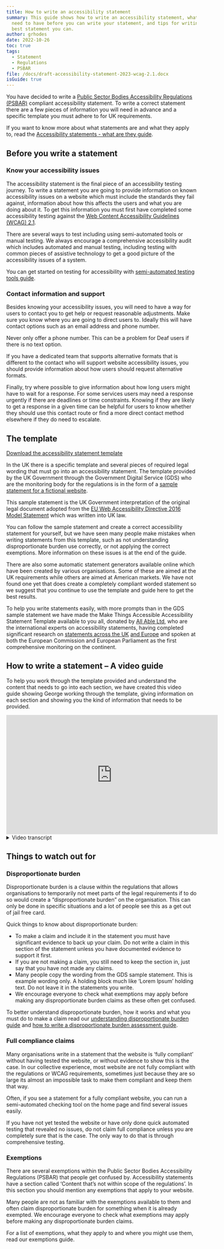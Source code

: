 ```yaml
---
title: How to write an accessibility statement
summary: This guide shows how to write an accessibility statement, what you will
  need to have before you can write your statement, and tips for writing the
  best statement you can.
author: grhodes
date: 2022-10-26
toc: true
tags:
  - Statement
  - Regulations
  - PSBAR
file: /docs/draft-accessibility-statement-2023-wcag-2.1.docx
isGuide: true
---
```

You have decided to write a [Public Sector Bodies Accessibility Regulations (PSBAR)](https://www.makethingsaccessible.com/guides/what-are-the-public-sector-bodies-accessibility-regulations/) compliant accessibility statement. To write a correct statement there are a few pieces of information you will need in advance and a specific template you must adhere to for UK requirements.

If you want to know more about what statements are and what they apply to, read the [Accessibility statements - what are they guide](https://www.makethingsaccessible.com/guides/accessibility-statements-what-are-they/).

## Before you write a statement

### Know your accessibility issues

The accessibility statement is the final piece of an accessibility testing journey. To write a statement you are going to provide information on known accessibility issues on a website which must include the standards they fail against, information about how this affects the users and what you are doing about it. To get this information you must first have completed some accessibility testing against the [Web Content Accessibility Guidelines (WCAG) 2.1](https://www.w3.org/TR/WCAG21/).

There are several ways to test including using semi-automated tools or manual testing. We always encourage a comprehensive accessibility audit which includes automated and manual testing, including testing with common pieces of assistive technology to get a good picture of the accessibility issues of a system.

You can get started on testing for accessibility with [semi-automated testing tools guide](https://www.makethingsaccessible.com/guides/semi-automated-accessibility-testing-tools/).

### Contact information and support

Besides knowing your accessibility issues, you will need to have a way for users to contact you to get help or request reasonable adjustments. Make sure you know where you are going to direct users to. Ideally this will have contact options such as an email address and phone number.

<div class="callout__info"><span class="callout__icon"></span><span class="callout__text">Never only offer a phone number. This can be a problem for Deaf users if there is no text option.</span></div>

If you have a dedicated team that supports alternative formats that is different to the contact who will support website accessibility issues, you should provide information about how users should request alternative formats.

Finally, try where possible to give information about how long users might have to wait for a response. For some services users may need a response urgently if there are deadlines or time constraints. Knowing if they are likely to get a response in a given time can be helpful for users to know whether they should use this contact route or find a more direct contact method elsewhere if they do need to escalate.

## The template

[Download the accessibility statement template](/docs/draft-accessibility-statement-2023-wcag-2.1.docx)

In the UK there is a specific template and several pieces of required legal wording that must go into an accessibility statement. The template provided by the UK Government through the Government Digital Service (GDS) who are the monitoring body for the regulations is in the form of a [sample statement for a fictional website](https://www.gov.uk/government/publications/sample-accessibility-statement/sample-accessibility-statement-for-a-fictional-public-sector-website).

This sample statement is the UK Government interpretation of the original legal document adopted from the [EU Web Accessibility Directive 2016 Model Statement](https://www.legislation.gov.uk/eudn/2018/1523/2020-12-31) which was written into UK law.

You can follow the sample statement and create a correct accessibility statement for yourself, but we have seen many people make mistakes when writing statements from this template, such as not understanding disproportionate burden use correctly, or not applying the correct exemptions. More information on these issues is at the end of the guide.

There are also some automatic statement generators available online which have been created by various organisations. Some of these are aimed at the UK requirements while others are aimed at American markets. We have not found one yet that does create a completely compliant worded statement so we suggest that you continue to use the template and guide here to get the best results.

To help you write statements easily, with more prompts than in the GDS sample statement we have made the Make Things Accessible Accessibility Statement Template available to you all, donated by [All Able Ltd](https://www.allable.co.uk/), who are the international experts on accessibility statements, having completed significant research on [statements across the UK](https://www.allable.co.uk/research/accessibility-statements-v4) [and Europe](https://www.allable.co.uk/research/accessibility-statements-v3) and spoken at both the European Commission and European Parliament as the first comprehensive monitoring on the continent.

## How to write a statement – A video guide

To help you work through the template provided and understand the content that needs to go into each section, we have created this video guide showing George working through the template, giving information on each section and showing you the kind of information that needs to be provided.

<iframe width="560" height="315" src="https://www.youtube-nocookie.com/embed/LL-6q2AU8t4" title="YouTube video player" frameborder="0" allow="accelerometer; autoplay; clipboard-write; encrypted-media; gyroscope; picture-in-picture" allowfullscreen></iframe>

<details><summary>Video transcript</summary>

Hi everyone, welcome to this introduction to accessibility statements including how to write an accessibility statement.
What I've got in front of me is the accessibility statement template that we're putting up on makethingsaccessible.com and this is the template that you can download from the how to write an accessibility statement guide.

It's based off the GDS sample template.

It conforms to the UK required standards and has all the required information and what we'd be doing today is we'll be going through and showing you how to fill this out, showing you some of the complexities with some of these sections, and a few things to watch out for.

Hopefully this will be a useful guide to you filling out your own accessibility statements.
So, let's dive into it.

This is the accessibility statement template.

As I've mentioned, we'll start from the top and do a little quick run through of the various sections explaining what they're for, and then I will go through again and show you how to fill out each section. 

We start off with a little introduction.

This just gives a flavour of what the statement applies to and who owns the website.

Then we come to a how accessible this website is section.

This is just a not required section, it's optional.

But it's part of the standard template, so we can keep it in and point below.

You can also provide additional extra information here if you've got further things that you want to say about the state of the website.

Then we've got the feedback and contact information.

Very important section that's there to let users know that if they do have a problem and they need to get in contact with somebody or if they need an alternative format, they can get that information here.

Then we come onto the reporting accessibility problems with this website.

This is a legally required section.

It's similar to the feedback bit but will also still need to remain.

The enforcement procedures, again, a legally required piece of information for anyone that's writing a Public Sector Bodies, (websites and mobile applications) Accessibility Regulations 2018 compliance statement.

And then we've got an optional section contacting us by phone or visiting us in person. 

If you do have a way for people to come and visit you physically or other phone options, you can always list them here as well.

Then we get into the real meat of the statement.

So, we've got the technical information about this website accessibility section.

This is a legally required statement that you are trying to make things as compliant as possible.

Compliance status identifies how compliant you are, and you pick one of the three options.

Non accessible content is the overarching heading to the following three subheading areas, of which we've got non-compliance with the accessibility regulations.

This is where your list the outcomes of any of your accessibility testing including any WCAG success criteria and failures you may have.

And then we've got the disproportionate burden sections.

So, this is where you will list any disproportionate burden claims that you are making or let people know that you're not making any claims.

Then the third of the three subsections we've got content that's not within scope of the accessibility regulations.

Now this is where you list all your exemptions, and we'll go through each one of these in just a moment.

And then finally, we have the preparation of this accessibility statement section.

This is another required thing where we say when the statement was prepared, when it was last reviewed, when the tests will last carried out, and some information about how those tests were carried out.

So, let's go through the template.

I'll walk you through it and a lot more detail and we can hopefully come out with a very compliantly worded accessibility statement.

So, let's pick a website, we'll say this is the accessibility statement for make things accessible.

This could be any website, so for whatever website you're writing this statement for that goes there again.

As we've mentioned in the guides before, try to make sure that you're writing really one statement per system, or one statement per website.

That's the best way to do it, to keep the issues kind of focused on the platform at hand.

So, first things first, we've got this introduction section.

Now there are two statements here that we have to keep in, two lines that have to stay there.

They're legally required.

And I've got a bit of an explanation just before that to explain that notes are surrounded by square brackets and this will help anyone identify where note requirements are still there, and obviously by the end we should have nothing left that includes this square brackets.

What I'm going to do is I'm going to remove those notes because we want to end up with a finalised statement, so this accessibility statement applies to, and then what we're going to put in here is we're going to put in the scope of the statement, e.g. the website or domain to which the statement applies.

So, we're going to take out that draft text.

Remember this is legally required.

And we're going to say this applies to www.MakeThingsAccessible.com.

So now we know this statement applies to this particular domain.

Next section, another note, use the section below to make a brief general statement about what the website allows disabled users to do.

If you're testing says one of the features below and not true, remove them.
So, this is about how accessible the website is, and we've also made the website text as simple as possible to understand, et cetera, et cetera.

This is from the sample statement, so we don't need that note as before.

This website is run by. 

In this case, it's not actually run by a public sector body, it's run by me, George Rhodes. 

However, in the event that you are writing your own accessibility statements, what you'll be putting in here is this website is run by the public sector body.

OK.

And this will be your organizational name, for example, the name of your university, the name of your college, your Council, or whichever other organization you are representing with this statement.

So, this website is run by public sector body.

We've also made the website text as simple as possible to understand.

AbilityNet has advice on making your device easier to use if you have a disability.

This goes to my computer my way, a very useful site that's always good to help direct users too if they do need some support.

So, we leave that in.

The next section how accessible this website is now this is a section that comes from the government template.

Normally it would have a little bit more information including bullet points that say you should be able to zoom.

You should be able to do this, that and the other.

Of course you should, it's the legal requirement. 

However, we're kind of duplicating that information further down where we go into detail about what the problems are.
So, what I prefer to do is leave this with just a bit of text to say we know that some parts of the website are not fully accessible, in the event that you do have some issues, you can see a full list of any issues we currently know about in the non-accessible content section of this statement.

So that's further down.

What I would also add in here, which you can do is if you've got something going on like you're building a new website, a new version of the current website or anything else that kind of shows what's happening in terms of accessibility of the website at the moment you can add it in here, give people some additional updates or instructions if required to give a bit more of a summary.

Then, coming onto the feedback and contact Information section now once again this is a legally required section, so you cannot remove it.

I would also suggest that you keep these contacts sections both the feedback and the reporting sections where they're supposed to be here.

Don't play around with the orders of sections from the template, just keep it as is. I know we all want to kind of direct people to resolving problems themselves or online contact routes before we give them the option to ring somebody up or also go and make a complaint or ask for enforcement against us, so some people put these further down at the end of the statement.

Don't do that.

It's much more straightforward just to have the contact information there, because if they do really seriously need it, they are going to find it.

We might as well make it front and centre and give people the support that they need as quickly as possible.
So, feedback and contact information is a legally required section, but you don't necessarily have to use this wording, so you can change the wording on this one.

But I would encourage you to try and give as many different options as possible in terms of contacts routes.
So, e-mail, phone number, any other contact details because it's always good to give people the options.
If we just do a phone number then it can be no good for deaf users.

If there's no text-based contact option, so an e-mail alone is OK.

But if you've got other options then definitely try to add in more options.

So, this should also cover your requirement for if people need alternative formats, here's a good route to go and ask for those.

So, we're going to remove some of these comments if you need information on the website in a different format like accessible PDF, large print, easy read, audio recordings or Braille.

This is who you contact now for our one. 

It's going to be the e-mail info@makethingsaccessible.com.

OK, so info@makethingsaccessible.com we're going to link that and that's obviously going to be through to the e-mail address.

We don't have a phone number or any other contact details for make things accessible, but if you did for your one, please add in as many contact routes as possible.

If you've got a different person that would deal with website complaints versus someone that would deal with alternative format requests separate them out, give different contact details as much as is useful.

It's also a good idea to add in a time frame for when people can expect a response.

So, whether that's two days, five days, whatever it is, as long as you let people know that can be really useful if someone in a bit of a rush to get some information about your service and the number of days is going to be a longer than what they need, then they might realize, OK I can put a request in here, but it's not going to come back for a few days.

I'll go and find a more direct or urgent route to get this this information together, so we'll consider your request and get back to you in let's say 5 days, we'll say 5.
Cool.

OK, so we've now got the headings right the intro's right.

How accessible the website is just the standard text that we're keeping there.

Feedback and contact information has the e-mail address and the number of days we're expecting a response.

Next is the reporting accessibility problems with this website.

Now this section is legally required.

Don't remove it and try to keep this as close to this as possible.

So, we're always looking to improve the accessibility of this website.

If you find any problems not listed on this page or think we're not meeting accessibility requirements, contact…
And then this should be how you provide details of how to report these issues to your organization and contact details for the unit or personal responsible for dealing with these reports.

Quite often, especially for small websites or small teams, this is going to be the same as the feedback and contact information.

So, in this case it is info@makethingsaccessible.com.

So that is once again going to be the same, the same e-mail address.

However, if you had larger organizations and different groups would deal with different things, this might be your digital accessibility team address.

This might be a product team address.

Although yes, many a time, it might be that the reporting information and the feedback information are the same, both of these sections are independently legally required, so we do suggest to have a compliantly worded statement that you do keep both of those in the statement.

You don't get rid of either of them.

They are both required.

And then underneath the reporting accessibility problems with this website section, we have a little link here, read tips on contacting organizations about inaccessible websites.

This is a useful thing that we put in a long time ago just to help people get a little bit more information on how to complain about accessibility problems.

This takes you off to W3 to get some more advice.

Next is the enforcement procedure section.

So once again, this is a legally required section and the government sample statement will give you some information on this.

And we've got both options for those who are in Great Britain and those who are in Northern Ireland.

Now what you'll do is you will pick whichever one of these is most applicable to you.

So, if you're in Great Britain you will be picking the first one because you'll be under the enforcement of the Equality and Human Rights Commission.

But if you're in Northern Ireland, you will be under the enforcement of the Equalities Commission for Northern Ireland.

If you are a UK spanning authority or organization in any respect, you will want both so you can keep both in, or you can delete one or the other that's absolutely fine.

What we're going to do just for this example because I'm based in England.

I will be picking the Equality and Human Rights Commission section.

However, if anything's going kind of broad, then we will obviously be picking both or if it's in Northern Ireland specifically we'd pick the Northern Ireland one.

Next one is contacting us by phone or visiting us in person.

Now, I said this was an optional one.

You can add further information here if you want to give directions on how to get to offices or what facilities offices have if someone does come to visit you in person.

This can be good for, places like universities that might have IT drop in desks or any other organizations where you may have in person visitation, and someone might ask about accessibility issues with this service or in general.

However, make things accessible does not have any physical premises that anyone can come and say hello to us at.

So, we're going to take that out as it was optional and we're going to move on to the technical compliance sections.

Technical information about this website accessibility.

This section is also legally required, and this is where you make a committal statement to say that you're committed to making the website accessible in accordance with the regulations.

So, name of organization, we chose public sector body.

Is committed to making its website accessible in accordance with the Public Sector Bodies (Websites and Mobile applications) (No.2) Accessibility Regulations 2018.

That's all you have to do.

Just put in your name.

It's a required statement to identify legally, that you are committing to compliance with the law.

That's all you need there. 
The next one is the compliance status section.

Now this is another easy one, but can trip some people up.

What we've got is we've got three options here, so we've got this website is fully compliant, partially compliant, and not compliant.

Now, with each one of these, all you have to do is pick the one that most applies to your website, and then pick whether it's non-compliances, exemptions or non-compliances and exemptions.

For the partially compliant or not compliant options, now just a little bit of wording difference here.

You can see the partially compliant says due to the non-compliances et cetera, whereas the non-compliant one separates it out into two sentences, so it's a full stop and then the non-compliances or exemptions, et cetera are listed below.

So, there is a tiny little bit of wording difference there, so make sure you pick the right one.
It's not the biggest deal, but just for completeness you will want to pick due to for the partial or separate sentence for the not compliant.

Now what we've got is we've got fully compliant, partially compliant, and not compliant.
Fully compliant should be relatively self-explanatory.

It's if you've got no issues whatsoever.

Remember, this is saying fully compliant with the web content accessibility guidelines, not the regulations.

Now that's an important point because you might be fully compliant with the regulations in terms of, all of your content that's in scope of the regulations is accessible, but you have some non-accessible content that is out of scope of the regulations.

Now that is different to being completely WCAG compliant.

OK.

So, in here you're saying that the website is fully compliant with WCAG not with the regulations.

So, remember as far as the wording goes, if you have some content that's outside the scope of the regulations, but otherwise everything else is fully accessible, you'll still want to say that this website is partially compliant due to the exemptions listed below.

OK, so we're saying fully compliant with WCAG or if you've got any issues, disproportionate burden claims or exemptions, we're going to say partially compliant or not compliant, but we'll clarify what it's for.

So, in this case, we're going to say for this example that there are some issues.

So, we know we're not going to be fully compliant.

Then it's a debate as to whether we are partially compliant or not compliant.

Now the way we normally judge this is how severe the issues are, and this is this is up for a bit of bit of debate.
But what we try to say is you are partially compliant if you have any medium or low impact issues which will affect the user journeys.

So, things like colour contrast might not be as good as it needs to be or other relatively minor issues that allow a user to continue to navigate the service or can make their own adjustments, so might be able to apply their own colour filters etcetera that will allow them to continue their journeys.

Not compliant is if you have more serious issues so critical or high issues, this could be something like a form does not work with keyboard controls or there's no focus indication on a page, or none of the buttons have correct names or identify themselves correctly.

Many of these things have more significant impacts on user's ability to navigate and interact with the website, so if we've got more serious issues, we'll probably say not compliant over partially compliant.

But again, it's judgment call and there is information on MakeThingsAccessible.com to help you better understand the way in which we bracket our issue category criteria.

So, we break it down into critical high, medium, low and advisory and that can help you make a decision as to whether you feel that you're partially compliant or not compliant.

Either way, you've got some issues and we'll go through, and we'll list some of those out.

So, in this example, we're going to pick partially compliant.

As you can see here, we've got some notes to just explain what you need to do and to delete the options that don't apply.

So, we've done that.

We don't need that long note at the beginning there.

So, what we've got is this website is partially compliant with the web content accessibility guidelines version 2.1 double A standard, due to and then we've got an insert one of the following the non-compliances.

The exemptions or the non-compliances and exemptions.

Now because I want to show you examples of both, we're going to pick the non-compliances and exemptions listed below.
We're going to remove the other options in there and we're going to leave ourselves with the final statement of this website is partially compliant with the web content accessibility guidelines version 2.1 double A standard due to the non-compliances and exemptions listed below.

If you've got both, you do need to list both the non-compliances and exemptions.

So now we come onto those subsections.

What we've got is we've got the overarching heading of non-accessible content and then we've got non compliances, disproportionate burden, and content that's not within scope.

Now it's very important here that if you've got one section, say for example we only had some non-compliances, but we're not claiming any exemptions and we're not claiming any disproportionate burdens, we still have to have all three sections.

We still have to have all three of the subsections, it's just in the ones where we don't have anything to say what we're going to do is we're going to say that we're not claiming disproportionate burden or we're not claiming any exemptions.

But you do if you have one, you have to have all three, OK?

You can't delete the subsections out if you've got some of them.

So, I'll show you what I mean.

Non accessible content, yes, we don't need that note.

And then we've got non-compliance.

Now we're going to say, OK, we've got some issues, fantastic, haven't got disproportionate burden.

What you can't do is you can't delete that whole thing out.

You don't want to do that.

What you want to do is you want to say at this time we've not made any disproportionate burden claims which is exactly what I'm going to do.

We will cover disproportionate burden in other videos to go through a little bit more what evidence you need to make disproportionate burden claims, but you have to have evidence to support disproportionate burden claims.
Now we'll come back on to that in a second.

Let's continue to move through this in a logical order.

So, as I've said, you can't delete any of the subsections.

Let's go through what each of those subsections are.

First one is non-compliances with the accessibility regulations.

Now this section is where you list all of your known accessibility problems that fall within the WCAG success criteria.

So, we've got some example content here. I've put a few issues together just to show you how you might want to go about structuring them and a little bit of a formula here, so we'll go through.

When you're listing your issues, what you want to do is you want to list each issue.

Give an idea of where it is, who it's affecting, what kind of user groups it's affecting, what the impact is, what the WCAG success criteria is, and then what you're doing about it when you think it might be fixed.
So, let's take a look at a couple of these examples.

So, what we've got is we've got skip to content across all pages of the website, does not move the user to the main content of the page.

Basically, it's a broken skip to content link.

This is not a serious issue as there are only three moves between the skip to content button and the main content in the example that we've given.

So, what we're saying there is that's a relatively minor issue because it's three additional tab moves to get to the main content, so the skip to content is only saving that user a couple of seconds.

Now if we had a mega menu or nested large menus, this might be a more serious issue because without options to skip a user forward or bypass some of those navigational blocks, it would be a very long, arduous journey for a user to get through. If that was the case and it was a more serious issue, we would reflect that here and we'd say this is a big problem because it's got a mega menu and therefore, this is causing the users a lot of delay.

So, what we said is we've said it's a not a serious issue because it's only this very small impact.

So now that the user knows what the problem is, what the impact is, which is they've got tab just a couple more tabs.
Then we're identifying what were tags success criteria this fails against.

So, in this case it fails the WCAG success criteria 2.4.1 Bypass Blocks which is an A success criteria.

And what we have said in letting people know about what we're doing is we have a ticket raised for this issue and expect to fix to be deployed in the upcoming October 2020 update.

OK.
So that's about what you need to say for a singular issue, let's take a look at another one.

We know that the continue button on pages within any given form journey shall we say.

So, say this is our complaints journey, we know that the continue button on pages within the complaints journey are not very clear when focused on keyboard.

OK, so we know that this is a keyboard focus issue.

Now, the reason why we've only said this much is because what we would want to flag up with you in this example is to say, perhaps a little bit more is this that there's no focus indication whatsoever?

Is this because there's a small contrast issue?

Is it because there is a line surrounding it, but it's only a single pixel width line and so it's not very clearly visible, even though it does make contrast requirements?

We would encourage people to give it a little bit more information so that users know which groups it might be impacting.

Now, because this is a focused visibility issue and again, we could say more on this. We said that this fails WCAG 1.4.11 Non-text contrast.

So, we know that this is going to be an issue that it doesn't need the three to one contrast requirements, and 2.4.7 Focus Visible.

So, we also know in there that we're going to have other significant focus visibility problems, not just that it doesn't meet contrast, but it is there.

So, we know that that's going to be quite complex issue. We might want to give more of a description there.

This issue or this error has been raised with the developer and is included on our production roadmap.

We do not yet have a date for when this will be fixed.

Now, this is not preferable.

You know, we would like to say if possible, when we think it is going to be fixed.

Remember to put in dates that are actually in the future.

We've included an October 2020 date in here so that nobody just leaves this copied in.

But if you don't know the dates, if it is going to be on a supplier’s road map and you don't have a date for it yet, let people know that you don't have a date for it yet and say what you're going to try and do about alternatives for this in the meantime, if possible.

Then we've got a final one here where we know this is a problem and what we've also given is as an alternative you can e-mail us directly at blah blah blah while we work on fixing this issue.

So, in this we've given the example of exampleservice@example.co.uk.

So, if you do have problems, you can also let people know about the alternative routes that you've set up.

So, if there is an e-mail address, let them know.

If there is some other route, let them know as well.

Just to recap on a very succinct explanation of the bits that you want to put in when listing accessibility issues in this section.

Remember we're in the non-compliance for the Accessibility Regulation section.

What you want to say is this thing is broken.

Here is where it is broken.

So, what pages it's on, what journeys it's on if you know that.

This is the kind of effect it might have on you as a user.

This is what WCAG point it fails against and here is what you can do instead, and what we're doing to fix the problem.

So, all very useful stuff.

One of the other things I will say because large websites tend to have many, many issues with them.

If you find yourself writing 2-3 pages of issues as we go down, it can become harder to navigate, especially with each one of these being a paragraph to themselves. What you can always do to try and make that a little bit more ‘easy to understand’ is we can always say, right, so, for these three issues here we're going to turn them into a list.

So now each one of those will be a list item, and for users to navigate, it will say this is a list of three items, so they get to know how many issues we've got.

The other thing you can always do is while this is a heading three, you can add in further subheadings, so we might say that we've got navigation issues, OK, and we'll say that that's a heading 4.

We might say that the focus indication issue, although not to do with navigation, is to do with visual appearance.
So, we might say that as a as another issue.

So we'll say that as a heading 4.

We might say there are content issues in which we might write further ones.

Remember again, just while I'm here, not lists of single items.

So, try and keep them to multiple item lists as well.

We always want to avoid single item lists, so content issues we're going to make that a heading 4.

Add an, well, start a new list, and then what we're going to say here is some content includes headings which are visually styled to be headings but not programmatically tagged as headings.

For example, some of our news articles do not contain a correct heading structure.

OK, so, what we're doing is we're letting people know that we've got a problem with some of our headings.

So, they look like headings, but they haven't been styled as headings, so they won't be navigable properly.

They won't appear in a headings list.

We know that this is appearing on some of the news articles.

This fails WCAG 1.3.1 Info and Relationships, and we might say we are undertaking a review of our news article content and updating news articles with this issue before the end of December 2022.

OK.

So, we might say something like that which would be a succinct description.

If we wanted to provide a little bit more information you can go into more detail but for longer lists, these become quite long, so try and be as succinct as possible. 

So now we've got some non-compliances.

We've listed out our issues.

We've listed out our WCAG success criteria.

We're going to remove that little prompt just to remind you.

I also always like to include this little section at the end to say if you find an issue that we have yet to identify, please contact us using one of the routes described in the reporting accessibility problems with this website section of this statement, because we may have missed something new things are appearing all the time.
It's always good just to let people know if they find something you have not listed to let you know so that you can add it to the list.

Alternatively, if you have claimed disproportionate burden or have some exemptions, but you don't have any issues, you don't have any non-compliances otherwise, you can always use this sample piece of text which says we've not identified any areas of the website that are not compliant with the regulations and are not otherwise covered by exemptions.

If you find an issue that we have yet to identify, please contact us using one of the routes described in the report accessibility problems bit, so once again it's a little bit of a repeat of that section above but also with the we haven't got anything in this section bit right now.

But we have listed some issues so what we're going to do is we're going to take that out.
Now we come onto disproportionate burden. Now the one main thing I would say when filling out a disproportionate burden section of a statement.

If you're using this template, the default text I've left in is at this time we have not made any disproportionate burden claims.

If you're going to use the government template, in that sample statement there is holding text in the disproportionate burden section and it says things about skip to content, some labels, and orientation.
That text is very specific and it is holding text.

It is an example.

It is not to be used as just generic text, you cannot claim it.

So please, if you see that and you're using that as a template, remove that because I read a lot of accessibility statements and many people leave the example text in the disproportionate burden claim because they think if the government have put that in, then that seems like a legitimate claim and we'll make that same claim. 

No.

To make a disproportionate burden claim, you have to have really significant evidence to show that you have worked out that this is going to have a significant cost.

It's not going to make a massive difference to disabled user groups and several other things.

You have to have some evidence to support that.

If I see that you have copy and pasted the text directly from the sample statement, it's almost a given that you haven’t actually provided evidence for that claim and you haven't filled this this statement out correctly, and I see quite a lot of them.

So please, one thing I would ask of everyone is if you're going to use the sample statement template from the government, please clear out the disproportionate burden section and just say at this time we've not made any disproportionate burden claims, only replace it once you have genuinely thought about what claim you're going make, you've double checked it's not already an exemption, which is another thing that a lot of people do.
They claim for things that are already exemptions, so you don't have to.

You've checked you've got your evidence together, and then you can put something in the statement to say we've claimed disproportionate burden for this thing, and that is what the example text within the sample statement is showing you.

The sample statement from the government, that's what that's showing you is once you are ready to make a claim, this is about as much information as you should put in to say here's what we're claiming for, here's the specific thing, we've done an assessment, and its disproportionate burden because of these reasons.

That's what the government statement is trying to show you.

Not saying that the things in the statement are actually a sensible or legitimate claim to make.

So, please do not copy paste the content from the government sample statement.

On to the final subsection, content that's not within scope of the accessibility regulations.

Now this is another important section here.

Once again, you have to have this if you've got the other two.

And what we do here is we're going to list any of the exemptions that may be affecting our website.

Now what I've done is I've included some sample text to get you started on each of the main regulations, which you're likely to be claiming, but obviously you will want to fully replace these with specific text about your own content and about your own website or system.

So, let's take a look at each one in turn.

The first one, we're going have a look at is PDFs and other documents.

Now this is more for older documents.

This falls within the office file formats and PDF's, etcetera.

Various documents that are older.

So, we're talking pre regulations and these may not necessarily need to be made accessible.

However, anything that is used for what is called an active administrative journey, so these might be important forms that you are expecting people to download and fill out, or be able to interact with, and then send back to you anything like that because it's part of an active journey.

It's something that people have to fill out and something people have to interact with rather than just for information.

Those do have to be made accessible, even if they're pre-registration.

So, what we've got here is we might have a load of old documents, meeting minutes from a particular executive board or Council meetings or something there for information and nobody really looks at them and they're pre-regulations so we don't have to make them accessible.

However, if somebody asks for one of these specifically, and they ask for an alternative format, they ask for a reasonable adjustment.

You will obviously be required to provide it for that specific thing, so this becomes a “we'll fix it on request” rather than “we'll proactively go back through all the documentation”, back 5-10 years kind of thing.
So, PDF's and other documents.

We've got some stuff here.

Only if it's for essential stuff.

And remember, this is older documents pre regulations now because make things accessible got set up after the regulations came into effect, I can't claim any of this because all of our documents are going to be put up new.
So, everything must be accessible.

So, I'm not going say that.

But for larger websites you might want to use it but eventually that one will become less relevant.

The next one up is third party content.

Now, you may include third party content onto your website.

This might be in the form of user comments as part of a forum.

This might be documentation that you have to publish legally for other reasons.

It might be provided to you by a national regulatory body or a government department and because they've sent it to you and it's locked and it has to be that way for their other legal requirements there's little you can do about it.
You can try and offer alternatives, but there might be content that's completely outside of your control and you cannot change it.

If you want to know a little bit more about third party content responsibility, we have guides up on MakeThingsAccessible.com which can take you through the five key questions of working out whether you may have responsibility for certain types of third-party content, but it's a useful exemption to be aware of.

Now once again we're not going to…

The problem is I'm not going to have any of these on here because we're making the website accessible from the beginning, so I'm not claiming any exemptions, but just for this example, say we're going to be piping in some third-party content from outside sources that we've got no control over, but it's vitally important that we do so.
So, we're going to claim an exemption for that. So, we'll leave the third-party content exemption there.

The next thing is video content.

Now you're probably watching this on MakeThingsAccessible.com so this is a…

This would be a video up there, however, because it's after 23rd of September 2020 it would be required that we do have accessible alternatives available for this video, such as captioning and a transcript.

Audio descriptions as well, but because this is a talking head video and I hope I've done a good job of narrating what's going on, audio descriptions may not be necessary as a separate audio described version.

But we might include some video content that was published pre-September 2020 as useful references or embeds onto the website.

So, what I'm going to say is that we don't plan to add captions to live video streams because live video is exempt.
Now that is a separate one, and we're not going to do live video.

So, we're going to remove that.

But I am going to say we do have some existing pre-recorded video content that was published before 23rd of September 2020.

This content is also exempt from regulations.

Don't need to say also.

So, this content is exempt from the regulations and all new video content we produce will have appropriate captions, audio descriptions and transcripts as necessary.

So, we're going to say that one that's all good.

Then we've got three more just to take a quick look through.

Online maps, so maps, as long as they're not used for navigational purposes, this could be a map like a Google map, an interactive map on your website.

This could be a picture of a map of a physical space, or a geographical area.

Or it could be a document with a map in for example, say a planning document which has information about the layout of a house or building whatever is being requested for planning permission but it's not used for navigational purposes, so whatever the format the online map comes in, whether it's an interactive map, a picture or a document is still counts as an online map.

Now, they're not required to be accessible because it's almost impossible to kind of provide that guidance.

But what we should be doing is we should be providing alternatives. 

So, if we've got information about a about a planning application, many planning services already offer the option for users to come in and speak to somebody and ask questions about the planning process or a particular planning application to their hearts content.

So, what we do is we might claim an exemption because of some online maps we've got, but we talk about the accessible alternatives to say you can contact these people, we can give you a description.

We can talk you through it. We can answer any questions and we put that both here in the accessibility statement and next to the maps wherever they appear.

For navigational purposes.

So, say you've got a map showing how to get to your offices.

You're not going be able to make that map accessible most likely, but what you can do is once again provide more clear, accessible alternatives.

So, you might provide a full postal address so that someone can put it into a sat nav.

You might provide a What 3 Words coordinate.

You might provide direction instructions from the nearest train station or bus stop to help people navigate to your offices, to your campus, wherever it happens to be.

So, online maps are a problem.

You can claim an exemption for them, but the important thing is you should be saying about the accessible alternatives you'll be putting in place.

Once again in a very similar vein to what we had about some of the older PDFs, archive content.

Now this is content that's specifically badged as archives, so this might be an archive of old news articles, an archive of you know, financial reports going back ten years for various reasons.

Archives are exempt.

They have to be clearly badged “It's going to have to be an archive”.

If you update them at any point and you do kind of significant upgrades, then you may be required to further adjust them, but for certain pieces of archive content, you do have an exemption. 

Now we don't have any archive content on MakeThingsAccessible.com, so I'm going to remove that and then the final one is quite easy.

There are some timeline-based exemptions for internal systems, so anything prior to September 2019, that is an internal facing system, so, this might be your intranet, this might be staff only systems such as self-service for booking annual leave and things like that.

Anything like that there's requirements for it to be substantially revised post September 2019 to be in scope of the regulations and you have to make sure that it does comply.

Now, we don't need to claim this for MakeThingsAccessible.com, but if you're going to write… If you've got internal systems, I would write an accessibility statement anyway and include this additional line “We have chosen to produce this accessibility statement in advance of the substantial revision, to support our users and our requirement under the Equality Act 2010 and the public sector equality duty.”

Many of us still have a requirement to make things proactively accessible under the Equality Act and the public sector equality duty.

So, it's still a good idea to write a statement, point out that there's an internal systems exemption in this section, but say we're doing it anyway because it's good practice.

Now that's the final exemption I'm going to walk you through. 

Once again, like with the other sections, I've got a bit of example text here that you can use if you have no exemptions that you're going to be claiming.

To say, “at this time we've not identified any content that is not within scope of the accessibility regulations.”
So, you can say that if you need to instead of, all of the others.

And then we come onto the final section.

So, the final section is preparation of this accessibility statement.

This is a legally required section once again.

So, you have to have this in it has to be in this kind of format and you have to give further information about how this statement was prepared and how we kind of got to these results.

So, this statement was prepared on, what's the date today?

The date today is the 26th October 2022.

It was last reviewed on and what we'd say is when we published this statement, we're going to say that it was published on the 26th October 2022.

What you'll leave when you update the statement periodically as you leave it up on the website, you'll leave “the statement was prepared on the 26th of October 2022”, as the original date for when it first was added.

It was last reviewed on, and then you'll update this state every time you review it so people can see when it came in and when the last change was.

This is the website was last tested on.

What you will do is you will put in here the date that you received any auditing report or when you completed your testing and when you finalised your reports or when you last did your semi-automated test run.

And this website was last tested on once again 26th of October 2022.

The test was carried out by.

Now, what you're going to do here is you're going to add in a little bit of information about who did the testing and what you did for the testing.

So, the test was carried out by…

You could say you did your own testing.

You can say this was carried out by an internal team.

You could say it was done by a third-party auditing company or whoever.

But whatever you do, you've got to put that in here.

So, this test was carried out, let's say, internally by Make Things Accessible digital accessibility staff.

So, you might have a team for this.

You might have an individual.

You don't need to name them specifically, but you can say this team or this role or responsibility, they last completed the testing.

So, the test was carried out by or carried out internally.

Here we are.

Alternatively, you might say the tester was carried out by All Able limited or anybody else who's doing your report for you.

But in this case, we've said it's carried out internally by staff.
Testing included a mix of manual and semi-automated tool testing including testing with common assistive technology and browser pairings.

So, you want to say a little bit about what you did for the tests.

GDS will ask you about this.

So, they will say, how did you test it?

And you might say, well, we used these automated tools, and someone checked in with the screen reader, and went through it with keyboard, and did all the colour contrast checking manually, and various other bits and pieces.

Now, what you want to say is just to summarize, we did a range of manual checks and semi-automated tool testing.

You could list what tools you used if you really wanted to, but this is fine enough and it's always good to point out if you have indeed tested with common assistive technology and browser pairings if you're if you're going kind of that extra step and that is the completion of an accessibility statement.

This with the removal of the bits that I've just used as example, would be ready for publishing.

So, as a quick recap and run through, we've done the introduction and who this applies to.

We've provided feedback addresses how long it's going to take to get feedback.

We've provided addresses for reporting accessibility problems.

We've picked the enforcement procedure paragraph that applies to us.

We've put our name in the technical information about this website’s accessibility section where all we have to do is just add our name.

For compliance status we've picked, whether we're fully partially or not compliant and chosen whether it's because of non-compliances, exemptions, or both.

Then we filled out the non-accessible content section and each of the three subsections which we have to keep.

So, we've got the non-compliance with accessibility regulations where we've listed our issues and the WCAG success criteria they fail against, and we've split those out to kind of give it a bit more when navigational structure if we've got a lot of issues.

For disproportionate burden, we haven't made any claims and I've given you a little bit of advice on why you need to be very careful with that one, so please make sure you have evidence to support a claim before you put anything in that section.

Content that's not within scope.

We've gone through all of the exemptions that might apply to us.

We've had to think about it, and we've picked the ones that apply and what we would do is we'd go through and make sure that all of that text is applicable to our specific situation with the given website that we're writing the statement for.

And then we finished it all off by filling out the preparation of this accessibility statement where you can see when it was prepared, when it was last reviewed, when it was last tested, who carried out the testing, and finally what that testing entailed.

And that's it.

That's all you need to do to write a PSBAR compliant accessibility statement.

Obviously, you can go above and beyond.

You can add more information in, more support for users, more tools and pieces of assistive technology that they may consider to help interact with your website better.

You might provide more information about how to get support, some of your disability support options.

You might go into more detail about the types of issues and when you're getting fixed you could talk a little bit more about the road map that you're taking to improve the accessibility of this website or system.

There's always ways to go above and beyond, and if you want to look at more information on going above and beyond an accessibility statements, I would suggest going to textBox Digital.

The textBox Digital website, which is where the ASPIRE accessibility statement accreditation process is hosted and that can give you more information on how to really hit what a really good accessibility statement looks like that goes above and beyond legal compliance and helps you improve the content that you're providing for your users.

And also through ASPIRE you can pay, get checked and tested, and get a little badge to say how good your accessibility statement is if you really did want to go for those next steps.

But what we have covered in this video is how to make a legally compliantly worded accessibility statement in accordance with the public sector bodies accessibility regulations.

So, I've shown you how to fill out all of the bits that are legally required and what you need to say to meet your obligations.

Any further questions, you can always contact us either through the make things accessible website on info@makethingsaccessible.com or you can get us directly at info@allable.co.uk.
Thanks for listening.

</details>

## Things to watch out for

### Disproportionate burden

Disproportionate burden is a clause within the regulations that allows organisations to temporarily not meet parts of the legal requirements if to do so would create a “disproportionate burden” on the organisation. This can only be done in specific situations and a lot of people see this as a get out of jail free card.

Quick things to know about disproportionate burden:

* To make a claim and include it in the statement you must have significant evidence to back up your claim. Do not write a claim in this section of the statement unless you have documented evidence to support it first.
* If you are not making a claim, you still need to keep the section in, just say that you have not made any claims.
* Many people copy the wording from the GDS sample statement. This is example wording only. A holding block much like ‘Lorem Ipsum’ holding text. Do not leave it in the statements you write.
* We encourage everyone to check what exemptions may apply before making any disproportionate burden claims as these often get confused.

To better understand disproportionate burden, how it works and what you must do to make a claim read our [understanding disproportionate burden guide](https://www.makethingsaccessible.com/guides/understanding-disproportionate-burden/) and [how to write a disproportionate burden assessment guide](https://www.makethingsaccessible.com/guides/how-to-write-a-disproportionate-burden-assessment/).

### Full compliance claims

Many organisations write in a statement that the website is ‘fully compliant’ without having tested the website, or without evidence to show this is the case. In our collective experience, most website are not fully compliant with the regulations or WCAG requirements, sometimes just because they are so large its almost an impossible task to make them compliant and keep them that way.

Often, if you see a statement for a fully compliant website, you can run a semi-automated checking tool on the home page and find several issues easily.

<div class="callout__info"><span class="callout__icon"></span><span class="callout__text">If you have not yet tested the website or have only done quick automated testing that revealed no issues, do not claim full compliance unless you are completely sure that is the case. The only way to do that is through comprehensive testing.</span></div>

### Exemptions

There are several exemptions within the Public Sector Bodies Accessibility Regulations (PSBAR) that people get confused by. Accessibility statements have a section called ‘Content that’s not within scope of the regulations’. In this section you should mention any exemptions that apply to your website.

Many people are not as familiar with the exemptions available to them and often claim disproportionate burden for something when it is already exempted. We encourage everyone to check what exemptions may apply before making any disproportionate burden claims.

For a list of exemptions, what they apply to and where you might use them, read our exemptions guide.